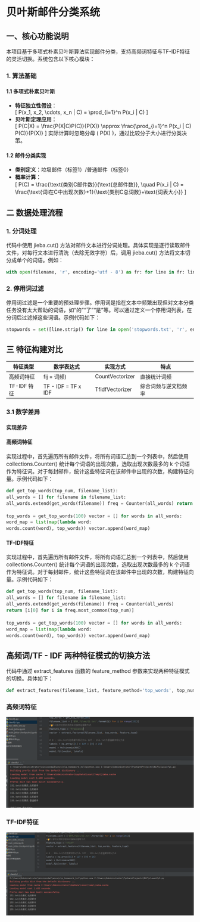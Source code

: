 # 贝叶斯邮件分类系统

## 一、核心功能说明
本项目基于多项式朴素贝叶斯算法实现邮件分类，支持高频词特征与TF-IDF特征的灵活切换。系统包含以下核心模块：

### 1. 算法基础
#### 1.1 多项式朴素贝叶斯
- **特征独立性假设**：  
  \[
  P(x_1, x_2, \cdots, x_n | C) = \prod_{i=1}^n P(x_i | C)
  \]
- **贝叶斯定理应用**：  
  \[
  P(C|X) = \frac{P(X|C)P(C)}{P(X)} \approx \frac{\prod_{i=1}^n P(x_i | C) P(C)}{P(X)}
  \]
  实际计算时忽略分母 \( P(X) \)，通过比较分子大小进行分类决策。

#### 1.2 邮件分类实现
- **类别定义**：垃圾邮件（标签1）/普通邮件（标签0）
- **概率计算**：  
  \[
  P(C) = \frac{\text{类别C邮件数}}{\text{总邮件数}}, \quad
  P(x_i | C) = \frac{\text{词i在C中出现次数}+1}{\text{类别C总词数}+\text{词表大小}}
  \]



## 二 数据处理流程
### 1. 分词处理
代码中使用 jieba.cut() 方法对邮件文本进行分词处理。具体实现是逐行读取邮件文件，对每行文本进行清洗（去除无效字符）后，调用 jieba.cut() 方法将文本切分成单个的词语。例如：
```python
with open(filename, 'r', encoding='utf - 8') as fr: for line in fr: line = line.strip() line = re.sub(r'[.【】0 - 9、——。，！~*]', '', line) line = cut(line)
```
### 2. 停用词过滤
停用词过滤是一个重要的预处理步骤。停用词是指在文本中频繁出现但对文本分类任务没有太大帮助的词语，如“的”“了”“是”等。可以通过定义一个停用词列表，在分词后过滤掉这些词语。示例代码如下：
```python
stopwords = set([line.strip() for line in open('stopwords.txt', 'r', encoding='utf - 8').readlines()]) words = [word for word in words if word not in stopwords]使用markdown实现
```
## 三 特征构建对比

| 特征类型      | 数学表达式               | 实现方式            | 特点         |
|-----------|---------------------|-----------------|------------|
| 高频词特征     | fij = 词频)           | CountVectorizer | 直接统计词频     |
| TF-IDF 特征 | TF - IDF = TF x IDF | TfidfVectorizer | 综合词频与逆文档频率 |


### 3.1 数学差异
#### 实现差异
#### 高频词特征
实现过程中，首先遍历所有邮件文件，将所有词语汇总到一个列表中，然后使用 collections.Counter() 统计每个词语的出现次数，选取出现次数最多的 
k 个词语作为特征词。对于每封邮件，统计这些特征词在该邮件中出现的次数，构建特征向量。示例代码如下：
```python
def get_top_words(top_num, filename_list):
all_words = [] for filename in filename_list: 
all_words.extend(get_words(filename)) freq = Counter(all_words) return [i[0] for i in freq.most_common(top_num)]

top_words = get_top_words(100) vector = [] for words in all_words:
word_map = list(map(lambda word:
words.count(word), top_words)) vector.append(word_map)
```
#### TF-IDF特征
实现过程中，首先遍历所有邮件文件，将所有词语汇总到一个列表中，然后使用 collections.Counter() 统计每个词语的出现次数，选取出现次数最多的 
k 个词语作为特征词。对于每封邮件，统计这些特征词在该邮件中出现的次数，构建特征向量。示例代码如下：
```python
def get_top_words(top_num, filename_list):
all_words = [] for filename in filename_list:
all_words.extend(get_words(filename)) freq = Counter(all_words) 
return [i[0] for i in freq.most_common(top_num)]

top_words = get_top_words(100) vector = [] for words in all_words:
word_map = list(map(lambda word:
words.count(word), top_words)) vector.append(word_map)
```
## 高频词/TF - IDF 两种特征模式的切换方法
代码中通过 extract_features 函数的 feature_method 参数来实现两种特征模式的切换。具体如下：
```python
def extract_features(filename_list, feature_method='top_words', top_num=100):
```
### 高频词特征
<img src="https://github.com/huangchenglin11/dev_skills_images/blob/master/images/gaopingci%202025-03-29%20222934.png">

### TF-IDF特征
<img src=https://github.com/huangchenglin11/dev_skills_images/blob/master/images/TF_IDF%202025-03-29%20223008.png>


